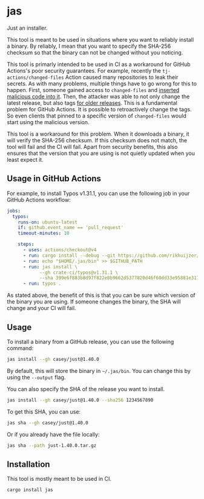 # jas

Just an installer.

This tool is meant to be used in situations where you want to reliably install a binary.
By reliably, I mean that you want to specify the SHA-256 checksum so that the binary can not be changed without you noticing.

This tool is primarly intended to be used in CI as a workaround for GitHub Actions's poor security guarantees.
For example, recently the `tj-actions/changed-files` Action caused many repositories to leak their secrets.
As with many problems, multiple things have to go wrong for this to happen.
First, someone gained access to `changed-files` and [inserted malicious code into it](https://github.com/tj-actions/changed-files/issues/2464#issuecomment-2727020537).
Then, the attacker was able to not only change the latest release, but also tags [for older releases](https://github.com/tj-actions/changed-files/issues/2463).
This is a fundamental problem for GitHub Actions.
It is possible to retroactively change the tags.
So even clients that pinned to a specific version of `changed-files` would start using the malicious version.

This tool is a workaround for this problem.
When it downloads a binary, it will verify the SHA-256 checksum.
If this checksum does not match, the tool will fail and the CI will fail.
Apart from security benefits, this also ensures that the version that you are using is not quietly updated when you least expect it.

## Usage in GitHub Actions

For example, to install Typos v1.31.1, you can use the following job in your GitHub Actions workflow:

```yaml
jobs:
  typos:
    runs-on: ubuntu-latest
    if: github.event_name == 'pull_request'
    timeout-minutes: 10

    steps:
      - uses: actions/checkout@v4
      - run: cargo install --debug --git https://github.com/rikhuijzer/jas
      - run: echo "$HOME/.jas/bin" >> $GITHUB_PATH
      - run: jas install \
            --gh crate-ci/typos@v1.31.1 \
            --sha 399e6f883b8d97f822e8b9662d5377820d46f60dd33e95881e3173cebea6d70c
      - run: typos .
```

As stated above, the benefit of this is that you can be sure which version of the binary you are using.
If someone changes the binary, the SHA will change and your CI will fail.

## Usage

To install a binary from a GitHub release, you can use the following command:

```bash
jas install --gh casey/just@1.40.0
```

By default, this will store the binary in `~/.jas/bin`.
You can change this by using the `--output` flag.

You can also specify the SHA of the release you want to install.

```bash
jas install --gh casey/just@1.40.0 --sha256 1234567890
```

To get this SHA, you can use:

```bash
jas sha --gh casey/just@1.40.0
```

Or if you already have the file locally:

```bash
jas sha --path just-1.40.0.tar.gz
```

## Installation

This tool is mostly meant to be used in CI.

```bash
cargo install jas
```

